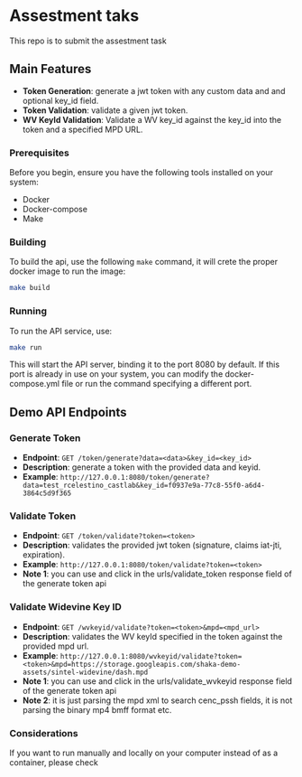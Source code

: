 # Assestment taks

This repo is to submit the assestment task

## Main Features

- **Token Generation**: generate a jwt token with any custom data and and optional key_id field.
- **Token Validation**: validate a given jwt token.
- **WV KeyId Validation**: Validate a WV key_id against the key_id into the token and a specified MPD URL.

### Prerequisites

Before you begin, ensure you have the following tools installed on your system:

- Docker
- Docker-compose
- Make

### Building

To build the api, use the following `make` command, it will crete the proper docker image to run the image:

```sh
make build
```

### Running

To run the API service, use:

```sh
make run
```

This will start the API server, binding it to the port 8080 by default. If this port is already in use on your system, you can modify the docker-compose.yml file or run the command specifying a different port.

## Demo API Endpoints

### Generate Token

- **Endpoint**: `GET /token/generate?data=<data>&key_id=<key_id>`
- **Description**: generate a token with the provided data and keyid.
- **Example**: `http://127.0.0.1:8080/token/generate?data=test_rcelestino_castlab&key_id=f0937e9a-77c8-55f0-a6d4-3864c5d9f365`

### Validate Token

- **Endpoint**: `GET /token/validate?token=<token>`
- **Description**: validates the provided jwt token (signature, claims iat-jti, expiration).
- **Example**: `http://127.0.0.1:8080/token/validate?token=<token>`
- **Note 1**: you can use and click in the urls/validate_token response field of the generate token api

### Validate Widevine Key ID

- **Endpoint**: `GET /wvkeyid/validate?token=<token>&mpd=<mpd_url>`
- **Description**: validates the WV keyId specified in the token against the provided mpd url.
- **Example**: `http://127.0.0.1:8080/wvkeyid/validate?token=<token>&mpd=https://storage.googleapis.com/shaka-demo-assets/sintel-widevine/dash.mpd`
- **Note 1**: you can use and click in the urls/validate_wvkeyid response field of the generate token api
- **Note 2**: it is just parsing the mpd xml to search cenc_pssh fields, it is not parsing the binary mp4 bmff format etc.

### Considerations

If you want to run manually and locally on your computer instead of as a container, please check
